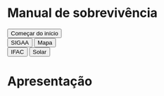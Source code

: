 # <h1>Manual de sobrevivência</h1>

<div id="menuBtn" class="container text-center">
      <div class="row">
        <button class="btnMapa col c1">Começar do início</button>
      </div>
      <div class="row">
        <button class="btnMapa col">SIGAA</button>
        <button class="btnMapa col">Mapa</button>
      </div>
      <div class="row">
        <button class="btnMapa col">IFAC</button>
        <Button class="btnMapa col">Solar</Button>
      </div>
</div>

# <h1>Apresentação</h1>